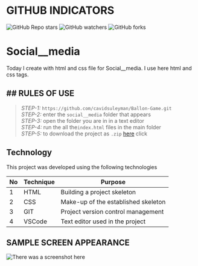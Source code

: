 # GITHUB INDICATORS

![GitHub Repo stars](https://img.shields.io/github/stars/IlkinLion/social__media?style=for-the-badge)
![GitHub watchers](https://img.shields.io/github/watchers/IlkinLion/social__media?style=for-the-badge)
![GitHub forks](https://img.shields.io/github/forks/IlkinLion/social__media?style=for-the-badge)

  # Social__media

Today I create with html and css file for Social__media. I use here html and css tags. 
## ## RULES OF USE

> *STEP-1:* `https://github.com/cavidsuleyman/Ballon-Game.git` <br/>
> *STEP-2:*  enter the `social__media` folder that appears <br/>
> *STEP-3:*  open the folder you are in in a text editor <br/>
> *STEP-4:*  run the  all the`index.html` files in the main folder <br/>
> *STEP-5:*  to download the project as `.zip`  [here](https://github.com/cavidsuleyman/Ballon-Game/archive/refs/heads/master.zip) click <br/>


## Technology

This project was developed using the following technologies

| No | Technique | Purpose |
| - | ---------- | --------------------- |
| 1 | HTML | Building a project skeleton |
| 2 | CSS |  Make-up of the established skeleton |
| 3 | GIT |  Project version control management |
| 4 | VSCode | Text editor used in the project |


## SAMPLE SCREEN APPEARANCE

![There was a screenshot here](./screen_1.1.1.PNG)

 

